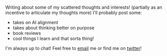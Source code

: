 Writing about some of my scattered thoughts and interests! (partially as an incentive to articulate my thoughts more)
I'll probably post some:
- takes on AI alignment
- takes about thinking better on purpose
- book reviews
- cool things I learn
and that sorta thing!

I'm always up to chat! Feel free to [email](george.ingebretsen@gmail.com) me or find me on [twitter](https://twitter.com/Newton_theMan)!